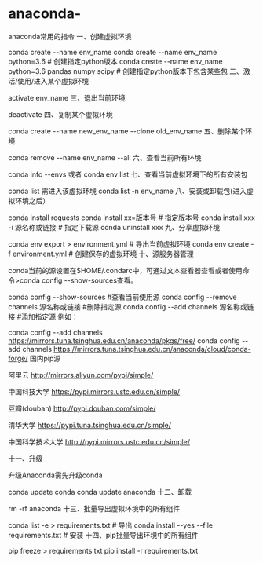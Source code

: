 # anaconda-
anaconda常用的指令
一、创建虚拟环境

conda  create  --name  env_name
conda  create  --name  env_name python=3.6 # 创建指定python版本
conda  create  --name  env_name python=3.6 pandas numpy scipy # 创建指定python版本下包含某些包
二、激活/使用/进入某个虚拟环境

activate  env_name
三、退出当前环境

deactivate
四、复制某个虚拟环境

conda  create  --name  new_env_name  --clone  old_env_name
五、删除某个环境

conda  remove  --name  env_name  --all
六、查看当前所有环境

conda  info  --envs   或者  conda  env  list
七、查看当前虚拟环境下的所有安装包

conda  list  需进入该虚拟环境
conda  list  -n  env_name
八、安装或卸载包(进入虚拟环境之后）

conda  install  requests
conda  install  xx=版本号  # 指定版本号
conda  install  xxx -i 源名称或链接 # 指定下载源
conda  uninstall  xxx
九、分享虚拟环境

conda env export > environment.yml  # 导出当前虚拟环境
conda env create -f environment.yml  # 创建保存的虚拟环境
十、源服务器管理

conda当前的源设置在$HOME/.condarc中，可通过文本查看器查看或者使用命令>conda config --show-sources查看。

conda config --show-sources #查看当前使用源
conda config --remove channels 源名称或链接 #删除指定源
conda config --add channels 源名称或链接 #添加指定源
例如：

conda config --add channels  https://mirrors.tuna.tsinghua.edu.cn/anaconda/pkgs/free/
conda config --add channels  https://mirrors.tuna.tsinghua.edu.cn/anaconda/cloud/conda-forge/
国内pip源

阿里云 http://mirrors.aliyun.com/pypi/simple/

中国科技大学 https://pypi.mirrors.ustc.edu.cn/simple/

豆瓣(douban) http://pypi.douban.com/simple/

清华大学 https://pypi.tuna.tsinghua.edu.cn/simple/

中国科学技术大学 http://pypi.mirrors.ustc.edu.cn/simple/

十一、升级

升级Anaconda需先升级conda

conda  update  conda
conda  update  anaconda
十二、卸载

rm  -rf  anaconda
十三、批量导出虚拟环境中的所有组件

conda list -e > requirements.txt  # 导出
conda install --yes --file requirements.txt  # 安装
十四、pip批量导出环境中的所有组件

pip freeze > requirements.txt
pip install -r requirements.txt
